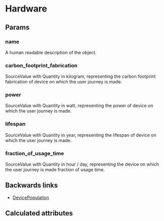 # Hardware

## Params

### name
A human readable description of the object.

### carbon_footprint_fabrication
SourceValue with Quantity in kilogram, representing the carbon footprint fabrication of device on which the user journey is made.

### power
SourceValue with Quantity in watt, representing the power of device on which the user journey is made.

### lifespan
SourceValue with Quantity in year, representing the lifespan of device on which the user journey is made.

### fraction_of_usage_time
SourceValue with Quantity in hour / day, representing the device on which the user journey is made fraction of usage time.


## Backwards links

- [DevicePopulation](DevicePopulation.md)


## Calculated attributes
